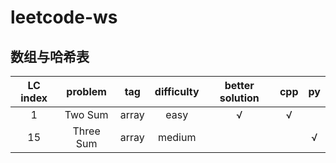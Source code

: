 # leetcode-ws

## 数组与哈希表
LC index|problem|tag|difficulty|better solution|cpp|py|
:-:|:-:|:-:|:-:|:-:|:-:|:-:
1|Two Sum|array|easy|√|√|
15|Three Sum|array|medium|||√
